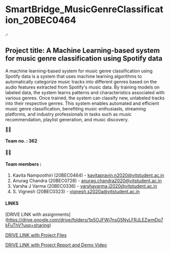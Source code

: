# SmartBridge_MusicGenreClassification_20BEC0464

:notes:
##  Project title: A Machine Learning-based system for music genre classification using Spotify data

A machine learning-based system for music genre classification using Spotify data is a system that uses machine learning algorithms to automatically categorize music tracks into different genres based on the audio features extracted from Spotify's music data. By training models on labeled data, the system learns patterns and characteristics associated with various genres. Once trained, the system can classify new, unlabeled tracks into their respective genres. This system enables automated and efficient music genre classification, benefiting music enthusiasts, streaming platforms, and industry professionals in tasks such as music recommendation, playlist generation, and music discovery.

:technologist: 
#### Team no. : 362

 :student: 
 #### Team members :
 1. Kavita Nampoothiri (20BEC0464) - kavitapravin.n2020@vitstudent.ac.in
 2. Anurag Chandra (20BEC0728) - anurag.chandra2020@vitstudent.ac.in
 3. Varsha J Varma (20BEC0336) - varshavarma.j2020@vitstudent.ac.in
 4. S. Vignesh (20BEC0323) - vignesh.s2020a@vitstudent.ac.in

#### LINKS

[DRIVE LINK with assignments] (https://drive.google.com/drive/folders/1p5OJFWj7nsG5NyLFRJLEZwmDp7kFuThV?usp=sharing)

[DRIVE LINK with Project Files](https://drive.google.com/drive/folders/1He4SLQRNIAmD3VLmuwcjD_nGtQUqXv03?usp=sharing)

[DRIVE LINK with Project Report and Demo Video](https://drive.google.com/drive/folders/1e8lSM_810nIWwEx-BfU_3mtsBiiySxUm?usp=sharing)
